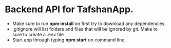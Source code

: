 # Backend API for TafshanApp.
* Make sure to run **npm install** on first try to download any dependencies.
* .gitignore will list folders and files that will be ignored by  git. Make to sure to create a .env file
* Start app through typing **npm start** on command line.
